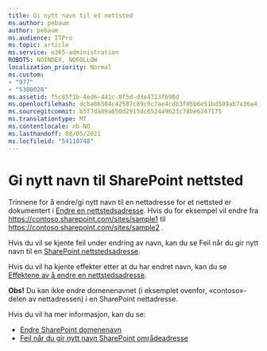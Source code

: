 ```yaml
---
title: Gi nytt navn til et nettsted
ms.author: pebaum
author: pebaum
ms.audience: ITPro
ms.topic: article
ms.service: o365-administration
ROBOTS: NOINDEX, NOFOLLOW
localization_priority: Normal
ms.custom:
- "977"
- "5300028"
ms.assetid: f5c85f1b-4ed6-441c-8f5d-d3e4713fb98d
ms.openlocfilehash: dcba86584c42587c89c9c7ae4cdb3f05b6e51bd509ab7a36a41de2ac00f8f391
ms.sourcegitcommit: b5f7da89a650d2915dc652449623c78be6247175
ms.translationtype: MT
ms.contentlocale: nb-NO
ms.lasthandoff: 08/05/2021
ms.locfileid: "54110748"
---
```

# <a name="rename-a-sharepoint-site"></a>Gi nytt navn til SharePoint nettsted

Trinnene for å endre/gi nytt navn til en nettadresse for et nettsted er dokumentert i [Endre en nettstedsadresse](https://docs.microsoft.com/sharepoint/change-site-address). Hvis du for eksempel vil endre fra https://contoso.sharepoint.com/sites/sample1 til https://contoso.sharepoint.com/sites/sample2 .

Hvis du vil se kjente feil under endring av navn, kan du se Feil når du gir nytt navn til en [SharePoint nettstedsadresse](https://support.office.com/article/errors-when-you-rename-a-sharepoint-site-address-165b7c11-1325-4813-b160-ecbe87bc1a86).

Hvis du vil ha kjente effekter etter at du har endret navn, kan du se [Effektene av å endre en nettstedsadresse](https://docs.microsoft.com/sharepoint/change-site-address#effects-of-changing-a-site-address).

**Obs!** Du kan ikke endre domenenavnet (i eksemplet ovenfor, «contoso»-delen av nettadressen) i en SharePoint nettadresse. 

Hvis du vil ha mer informasjon, kan du se:

- [Endre SharePoint domenenavn](https://go.microsoft.com/fwlink/?Linkid=2018696)
- [Feil når du gir nytt navn SharePoint områdeadresse](https://support.office.com/article/errors-when-you-rename-a-sharepoint-site-address-165b7c11-1325-4813-b160-ecbe87bc1a86)

